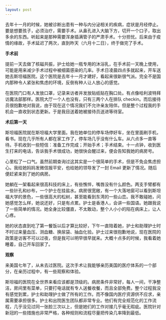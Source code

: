 ```yaml
---
layout: post
---
```


去年十一月的时候，她被诊断出患有一种与内分泌相关的疾病，症状是月经停止。要是想要孩子，必须治疗，需要手术。从鼻孔进入大脑下方，切开一个口子，取出多余的东西。听起来是那种需要浑身插满管子的严肃手术。十分担忧。后来由于疫情的缘故，手术延迟了两次，直到昨天（六月十二日），终于做完了手术。

**手术前**

提前一天去做了核磁共振，护士给她一瓶专用的沐浴乳，在手术前一天晚上使用，可能是用来减少手术过程中被细菌感染的几率。手术日凌晨四点多就起来，开车送她去斯坦福医院。这个医院是去年十一月才建好，看起来很新很气派。完全不是国内那种令人紧张和焦虑的环境，反倒有种人让人放心的感觉。

在医院门口有人发放口罩，记录来访者并发放贴纸贴在胸口处。有点像哈利波特拜访魔法部那样。医院大厅一个人也没有，只有三两个人在排队 checkin。而后接待员很抱歉地对我说，由于现在这个情况我们不允许亲友陪伴。但是整个过程我的手机会一直收到状态更新。于是我目送着她被接待员送进等待室。

**术后第一天**

斯坦福医院就在斯坦福大学里面。我在她单位的停车场停好车，坐在里面刷手机，看书。现在几乎所有人都在家工作了，停车场几乎没有什么车。从六点多一直等待。手机收到一些短信：准备工作完成；开始手术；手术结束。十一点钟，收到医生打来的电话，告诉我手术很成功，她很快会醒过来，便会告知我她的病房号。

心里松了一口气。虽然前期查询过这其实是一个很简单的手术，但是不免会焦虑担心。我给她妈妈发微信报平安，也给她的领导发了一封 Email 更新了情况。随后便赶紧来到了她的病房。

她躺在一架看起来很高科技的床上，有些憔悴，嘴唇没有什么颜色。两支手臂都有一些针孔和纱布，一个护士在挂盐水。病房很宽敞，有一个大落地窗可以看到斯坦福大学的景色，一些很高大的松树，甚至能看到东湾的一些山峦。我不敢碰她，问她感觉怎么样，她说还好，只是有点累。护士是香港人，会讲一些国语。她跟我说了一些简单的情况。她全身比较僵直，不太敢动，整个人小小的陷在病床上，让人心疼。

她的状态直到吃了第一餐饭以后才算比较好，下午一直陪着她，护士和助理护士时不时过来量血压、测血糖、换尿袋、抽血化验。护士过来很抱歉地说，现在医院的政策是访客不可以过夜，但是我可以明早很早就来。大概十点多的时候，我看着她睡着，自己开车回家了。

**观察**

来美国七年了，从未去过医院。这次手术让我能够亲历美国的医疗体系的一个部分，在亲历过程中，有一些观察和体验。

斯坦福的医院在全世界来看应该都是顶级的。病房条件非常好，每人一间，干净整洁，房间里有菜单，只要打电话就有专人送餐收餐，而且全部免费。整个过程我没有感觉到累，护士和助理护士做了所有的工作。而不像国内医疗资源供不应求，亲属需要承担很多。护士和出院医生团队都非常专业。他们有完全规范化的工作流程，几乎没见过同一张脸三次以上，但是她们的工作对接几乎毫无瑕疵。医院针对新冠的一些措施也非常严格，各种规则和流程尽量把传染几率降到最低。